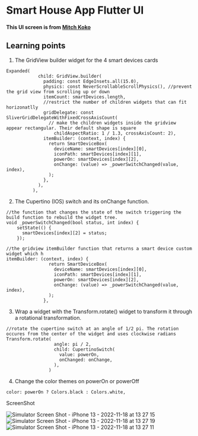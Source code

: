 # Smart House App Flutter UI

#### This UI screen is from [Mitch Koko](https://www.youtube.com/@MitchKoko)

## Learning points

1. The GridView builder widget for the 4 smart devices cards
~~~
Expanded(
            child: GridView.builder(
              padding: const EdgeInsets.all(15.0),
              physics: const NeverScrollableScrollPhysics(), //prevent the grid view from scrolling up or down
              itemCount: smartDevices.length,
              //restrict the number of children widgets that can fit horizonatlly
              gridDelegate: const SliverGridDelegateWithFixedCrossAxisCount( 
                // make the children widgets inside the gridview appear rectangular. Their default shape is square
                  childAspectRatio: 1 / 1.3, crossAxisCount: 2),
              itemBuilder: (context, index) {
                return SmartDeviceBox(
                  deviceName: smartDevices[index][0],
                  iconPath: smartDevices[index][1],
                  powerOn: smartDevices[index][2],
                  onChange: (value) => _powerSwitchChanged(value, index),
                );
              },
            ),
          ),
~~~

2. The Cupertino (IOS) switch and its onChange function.
~~~
//the function that changes the state of the switch triggering the build function to rebuild the widget tree.
void _powerSwitchChanged(bool status, int index) {
    setState(() {
      smartDevices[index][2] = status;
    });

//the gridview itemBuilder function that returns a smart device custom widget which h
itemBuilder: (context, index) {
                return SmartDeviceBox(
                  deviceName: smartDevices[index][0],
                  iconPath: smartDevices[index][1],
                  powerOn: smartDevices[index][2],
                  onChange: (value) => _powerSwitchChanged(value, index),
                );
              },
~~~

3. Wrap a widget with the Transform.rotate() widget to transform it through a rotational transformation.
~~~
//rotate the cupertino switch at an angle of 1/2 pi. The rotation occures from the center of the widget and uses clockwise radians
Transform.rotate(
                  angle: pi / 2,
                  child: CupertinoSwitch(
                    value: powerOn,
                    onChanged: onChange,
                  ),
                )
~~~

4. Change the color themes on powerOn or powerOff
~~~
color: powerOn ? Colors.black : Colors.white,
~~~

ScreenShot

![Simulator Screen Shot - iPhone 13 - 2022-11-18 at 13 27 15](https://user-images.githubusercontent.com/98651593/202668231-7380ae31-c770-4735-bd2f-8670f84e22e8.png)
![Simulator Screen Shot - iPhone 13 - 2022-11-18 at 13 27 19](https://user-images.githubusercontent.com/98651593/202668225-89b8d973-268e-48e6-b99a-fd913d66b73a.png)
![Simulator Screen Shot - iPhone 13 - 2022-11-18 at 13 27 11](https://user-images.githubusercontent.com/98651593/202668236-de72c12a-0ce4-48fa-8419-8a33bf0504b8.png)


